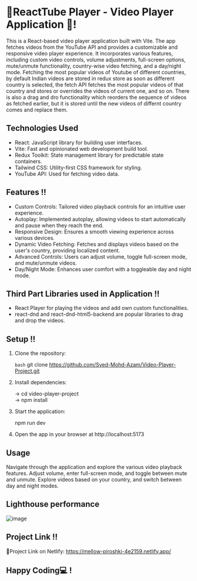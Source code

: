 # 🚀ReactTube Player - Video Player Application 🧡!

This is a React-based video player application built with Vite. The app fetches videos from the YouTube API and provides a customizable and responsive video player experience. It incorporates various features, including custom video controls, volume adjustments, full-screen options, mute/unmute functionality, country-wise video fetching, and a day/night mode.
Fetching the most popular videos of Youtube of different countries, by default Indian videos are stored in redux store as soon as different country is selected, the fetch API fetches the most popular videos of that country and stores or overrides the videos of current one, and so on. There is also a drag and dro functionality which reorders the sequence of videos as fetched earlier, but it is stored until the new videos of differnt country comes and replace them.

## Technologies Used 

- React: JavaScript library for building user interfaces.
- Vite: Fast and opinionated web development build tool.
- Redux Toolkit: State management library for predictable state containers.
- Tailwind CSS: Utility-first CSS framework for styling.
- YouTube API: Used for fetching video data.

## Features !!

- Custom Controls: Tailored video playback controls for an intuitive user experience.
- Autoplay: Implemented autoplay, allowing videos to start automatically and pause when they reach the end.
- Responsive Design: Ensures a smooth viewing experience across various devices.
- Dynamic Video Fetching: Fetches and displays videos based on the user's country, providing localized content.
- Advanced Controls: Users can adjust volume, toggle full-screen mode, and mute/unmute videos.
- Day/Night Mode: Enhances user comfort with a toggleable day and night mode.
  
## Third Part Libraries used in Application !!
 - React Player for playing the videos and add own custom functionalities.
 - react-dnd and react-dnd-html5-backend are popular libraries to drag and drop the videos.

## Setup !!

1. Clone the repository:

   ```bash```
   git clone https://github.com/Syed-Mohd-Azam/Video-Player-Project.git
   
2. Install dependencies:
   
   ->  cd video-player-project    
   ->  npm install

3. Start the application:
   
   npm run dev

4. Open the app in your browser at http://localhost:5173
   
  ## Usage
Navigate through the application and explore the various video playback features.
Adjust volume, enter full-screen mode, and toggle between mute and unmute.
Explore videos based on your country, and switch between day and night modes.

## Lighthouse performance
![image](https://github.com/Syed-Mohd-Azam/Video-Player-Project/assets/112909412/c3d9dac8-cbbe-4e27-a2ed-1b651a126ccd)

## Project Link !!
🎉Project Link on Netlify: https://mellow-piroshki-4e2159.netlify.app/

## Happy Coding💻 !
